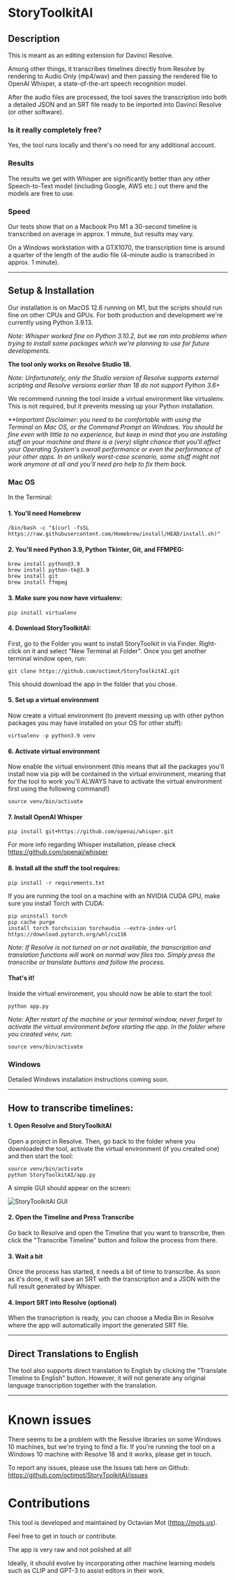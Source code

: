 # StoryToolkitAI

## Description

This is meant as an editing extension for Davinci Resolve. 

Among other things, it transcribes timelines directly from Resolve by rendering to Audio Only (mp4/wav) and then passing
the rendered file to OpenAI Whisper, a state-of-the-art speech recognition model. 

After the audio files are processed, the tool saves the transcription into both a detailed JSON and an SRT file ready to
be imported into Davinci Resolve (or other software).

### Is it really completely free?
Yes, the tool runs locally and there's no need for any additional account.

### Results
The results we get with Whisper are significantly better than any other Speech-to-Text model (including Google, AWS
etc.) out there and the models are free to use.

### Speed
Our tests show that on a Macbook Pro M1 a 30-second timeline is transcribed on average in approx. 1 minute, but results
may vary.

On a Windows workstation with a GTX1070, the transcription time is around a quarter of the length of the audio file
(4-minute audio is transcribed in approx. 1 minute).

---

## Setup & Installation

Our installation is on MacOS 12.6 running on M1, but the scripts should run fine on other CPUs and GPUs. For both
production and development we're currently using Python 3.9.13. 

_Note: Whisper worked fine on Python 3.10.2, but we ran into problems when trying to install some packages which we're
planning to use for future developments._

**The tool only works on Resolve Studio 18.**

_Note: Unfortunately, only the Studio version of Resolve supports external scripting and Resolve versions earlier than
18 do not support Python 3.6+_

We recommend running the tool inside a virtual environment like virtualenv. This is not required, but it prevents
messing up your Python installation.


_**Important Disclaimer: you need to be comfortable with using the Terminal on Mac OS, or the Command Prompt on Windows.
You should be fine even with little to no experience, but keep in mind that you are installing stuff on your machine
and there is a (very) slight chance that you'll affect your Operating System's overall performance or even the performance of
your other apps. In an unlikely worst-case scenario, some stuff might not work anymore at all and you'll need pro help
to fix them back._

### Mac OS
In the Terminal:

#### 1. You'll need Homebrew
    /bin/bash -c "$(curl -fsSL https://raw.githubusercontent.com/Homebrew/install/HEAD/install.sh)"

#### 2. You'll need Python 3.9, Python Tkinter, Git, and FFMPEG:

    brew install python@3.9
    brew install python-tk@3.9
    brew install git
    brew install ffmpeg

#### 3. Make sure you now have virtualenv:

    pip install virtualenv

#### 4. Download StoryToolkitAI:
First, go to the Folder you want to install StoryToolkit in via Finder. Right-click on it and select "New Terminal at Folder".
Once you get another terminal window open, run:

    git clone https://github.com/octimot/StoryToolkitAI.git

This should download the app in the folder that you chose.

#### 5. Set up a virtual environment
Now create a virtual environment (to prevent messing up with other python packages you may have installed on your OS for other stuff):

    virtualenv -p python3.9 venv

#### 6. Activate virtual environment
Now enable the virtual environment (this means that all the packages you'll install now via pip will be contained in the
virtual environment, meaning that for the tool to work you'll ALWAYS have to activate the virtual environment first
using the following command!)

    source venv/bin/activate

#### 7. Install OpenAI Whisper

    pip install git+https://github.com/openai/whisper.git 

For more info regarding Whisper installation, please check https://github.com/openai/whisper 

#### 8. Install all the stuff the tool requires:

    pip install -r requirements.txt

If you are running the tool on a machine with an NVIDIA CUDA GPU, make sure you install Torch with CUDA:

    pip uninstall torch
    pip cache purge
    install torch torchvision torchaudio --extra-index-url https://download.pytorch.org/whl/cu116

_Note: If Resolve is not turned on or not available, the transcription and translation functions will work on normal wav 
files too. Simply press the transcribe or translate buttons and follow the process._

#### That's it!
Inside the virtual environment, you should now be able to start the tool:

    python app.py

_Note: After restart of the machine or your terminal window, never forget to activate the virtual environment before
starting the app. In the folder where you created venv, run:_

    source venv/bin/activate
    
### Windows

Detailed Windows installation instructions coming soon. 

---

## How to transcribe timelines:

#### 1. Open Resolve and StoryToolkitAI
Open a project in Resolve. Then, go back to the folder where you downloaded the tool, activate the virtual environment 
(if you created one) and then start the tool:
    
    source venv/bin/activate
    python StoryToolkitAI/app.py

A simple GUI should appear on the screen:

![StoryToolkitAI GUI](help/StoryToolkitAI_GUI.png)

#### 2. Open the Timeline and Press Transcribe 

Go back to Resolve and open the Timeline that you want to transcribe, then click the "Transcribe Timeline" button and follow the process from there.

#### 3. Wait a bit

Once the process has started, it needs a bit of time to transcribe. As soon as it's done, it will save an SRT with the transcription and a JSON with the full result generated by Whisper.

#### 4. Import SRT into Resolve (optional)
When the transcription is ready, you can choose a Media Bin in Resolve where the app will automatically import the generated SRT file. 

---

## Direct Translations to English
The tool also supports direct translation to English by clicking the "Translate Timeline to English" button. However, it will not generate any original language transcription together with the translation.

---

# Known issues
There seems to be a problem with the Resolve libraries on some Windows 10 machines, but we're trying to find a fix.
If you're running the tool on a Windows 10 machine with Resolve 18 and it works, please get in touch.

To report any issues, please use the Issues tab here on Github: https://github.com/octimot/StoryToolkitAI/issues

# Contributions
This tool is developed and maintained by Octavian Mot (https://mots.us).

Feel free to get in touch or contribute.

The app is very raw and not polished at all!

Ideally, it should evolve by incorporating other machine learning models such as CLIP and GPT-3 to assist editors in their work.